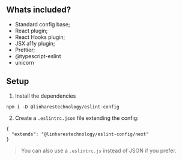 ## Whats included?

- Standard config base;
- React plugin;
- React Hooks plugin;
- JSX a11y plugin;
- Prettier;
- @typescript-eslint
- unicorn

## Setup

1. Install the dependencies
```
npm i -D @linharestechnology/eslint-config
```

2. Create a `.eslintrc.json` file extending the config:
```
{
  "extends": "@linharestechnology/eslint-config/next"
}
```

> You can also use a `.eslintrc.js` instead of JSON if you prefer.
